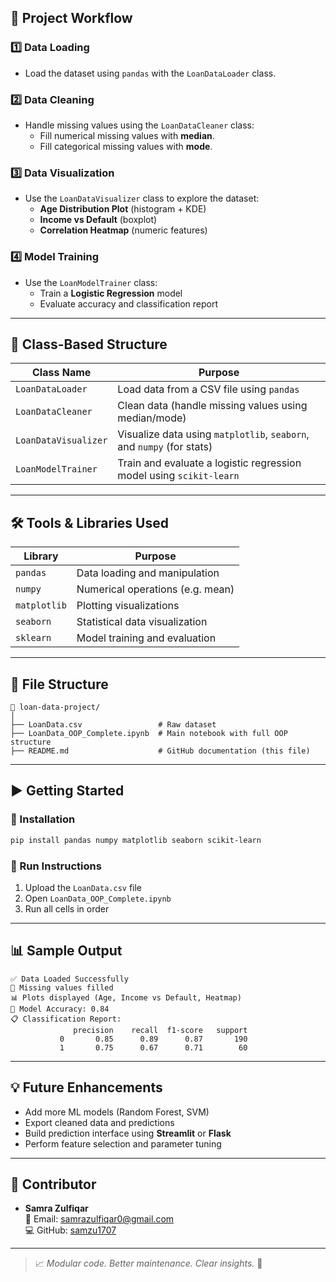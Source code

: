 ## 🧭 Project Workflow

### 1️⃣ Data Loading
- Load the dataset using `pandas` with the `LoanDataLoader` class.

### 2️⃣ Data Cleaning
- Handle missing values using the `LoanDataCleaner` class:
  - Fill numerical missing values with **median**.
  - Fill categorical missing values with **mode**.

### 3️⃣ Data Visualization
- Use the `LoanDataVisualizer` class to explore the dataset:
  - **Age Distribution Plot** (histogram + KDE)
  - **Income vs Default** (boxplot)
  - **Correlation Heatmap** (numeric features)

### 4️⃣ Model Training
- Use the `LoanModelTrainer` class:
  - Train a **Logistic Regression** model
  - Evaluate accuracy and classification report

---

## 🧱 Class-Based Structure

| Class Name           | Purpose                                                                 |
|----------------------|-------------------------------------------------------------------------|
| `LoanDataLoader`     | Load data from a CSV file using `pandas`                                |
| `LoanDataCleaner`    | Clean data (handle missing values using median/mode)                    |
| `LoanDataVisualizer` | Visualize data using `matplotlib`, `seaborn`, and `numpy` (for stats)   |
| `LoanModelTrainer`   | Train and evaluate a logistic regression model using `scikit-learn`     |

---

## 🛠️ Tools & Libraries Used

| Library        | Purpose                            |
|----------------|-------------------------------------|
| `pandas`       | Data loading and manipulation       |
| `numpy`        | Numerical operations (e.g. mean)    |
| `matplotlib`   | Plotting visualizations             |
| `seaborn`      | Statistical data visualization      |
| `sklearn`      | Model training and evaluation       |

---

## 📁 File Structure

```
📂 loan-data-project/
│
├── LoanData.csv                 # Raw dataset
├── LoanData_OOP_Complete.ipynb  # Main notebook with full OOP structure
├── README.md                    # GitHub documentation (this file)
```

---

## ▶️ Getting Started

### 🔧 Installation

```bash
pip install pandas numpy matplotlib seaborn scikit-learn
```

### 🚀 Run Instructions

1. Upload the `LoanData.csv` file
2. Open `LoanData_OOP_Complete.ipynb`
3. Run all cells in order

---

## 📊 Sample Output

```
✅ Data Loaded Successfully
🧹 Missing values filled
📊 Plots displayed (Age, Income vs Default, Heatmap)
🤖 Model Accuracy: 0.84
📋 Classification Report:
              precision    recall  f1-score   support
           0       0.85      0.89      0.87       190
           1       0.75      0.67      0.71        60
```

---

## 💡 Future Enhancements

- Add more ML models (Random Forest, SVM)
- Export cleaned data and predictions
- Build prediction interface using **Streamlit** or **Flask**
- Perform feature selection and parameter tuning

---

## 👤 Contributor

- **Samra Zulfiqar**  
  📧 Email: [samrazulfiqar0@gmail.com](mailto:samrazulfiqar0@gmail.com)  
  💻 GitHub: [samzu1707](https://github.com/samzu1707)

---

> 📈 *Modular code. Better maintenance. Clear insights.* 🚀
